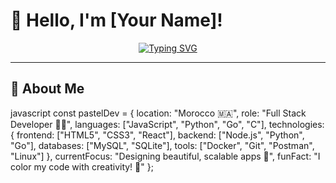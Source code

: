 # 💎 Hello, I'm [Your Name]!  

<div align="center">  
 
[![Typing SVG](https://readme-typing-svg.herokuapp.com?font=Sacramento&size=35&pause=1000&color=87CEFA&center=true&vCenter=true&width=600&lines=Full+Stack+Developer;Coding+With+Creativity+💻;Lover+of+Pastel+Colors+🌸;Always+Learning+%26+Growing)](https://git.io/typing-svg)  

</div>  

---

## 💖 About Me  
javascript
const pastelDev = {
    location: "Morocco 🇲🇦",
    role: "Full Stack Developer 👩‍💻",
    languages: ["JavaScript", "Python", "Go", "C"],
    technologies: {
        frontend: ["HTML5", "CSS3", "React"],
        backend: ["Node.js", "Python", "Go"],
        databases: ["MySQL", "SQLite"],
        tools: ["Docker", "Git", "Postman", "Linux"]
    },
    currentFocus: "Designing beautiful, scalable apps 🌈",
    funFact: "I color my code with creativity! 💎"
};
